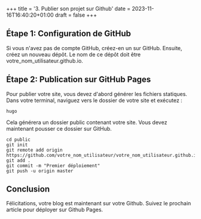 +++
title = '3. Publier son projet sur Github'
date = 2023-11-16T16:40:20+01:00
draft = false
+++

## Étape 1: Configuration de GitHub

Si vous n'avez pas de compte GitHub, créez-en un sur GitHub. Ensuite, créez un nouveau dépôt. Le nom de ce dépôt doit être votre_nom_utilisateur.github.io.

## Étape 2: Publication sur GitHub Pages

Pour publier votre site, vous devez d'abord générer les fichiers statiques. Dans votre terminal, naviguez vers le dossier de votre site et exécutez :

```
hugo
```

Cela générera un dossier public contenant votre site. Vous devez maintenant pousser ce dossier sur GitHub.

```
cd public
git init
git remote add origin https://github.com/votre_nom_utilisateur/votre_nom_utilisateur.github.io.git
git add .
git commit -m "Premier déploiement"
git push -u origin master
```

## Conclusion

Félicitations, votre blog est maintenant sur votre Github. Suivez le prochain article pour déployer sur Github Pages.
